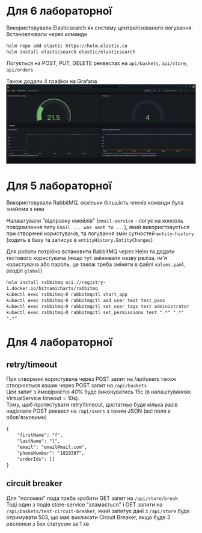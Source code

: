 ﻿# Для 6 лабораторної

Використовували Elasticsearch як систему централізованого логування.
Встановлювали через команди 

```
helm repo add elastic https://helm.elastic.co
helm install elasticsearch elastic/elasticsearch
```
Логується на POST, PUT, DELETE реквестах на ```api/baskets```, ```api/store```, ```api/orders```

Також додали 4 графіки на Grafana
![Screenshot_2.png](Screenshot_2.png)

# Для 5 лабораторної

Використовували RabbitMQ, оскільки більшість членів команди була знайома з ним

Налаштували "відправку емейлів" (```email-service```  - логує на консоль повідомлення типу ```Email ... was sent to ...```), який використовується при створенні користувачів,
та логування змін сутностей ```entity-history``` (ходить в базу та записує в ```entityHistory.EntityChanges```)

Для роботи потрібно встановити RabbitMQ через Helm та додати тестового користувача
(якщо тут змінювати назву реліза, ім'я користувача або пароль, це також треба змінити в файлі ```values.yaml```, розділ ```global```)

```
helm install rabbitmq oci://registry-1.docker.io/bitnamicharts/rabbitmq
kubectl exec rabbitmq-0 rabbitmqctl start_app
kubectl exec rabbitmq-0 rabbitmqctl add_user test test_pass
kubectl exec rabbitmq-0 rabbitmqctl set_user_tags test administrator
kubectl exec rabbitmq-0 rabbitmqctl set_permissions test ".*" ".*" ".*"
```


# Для 4 лабораторної

## retry/timeout

При створенні користувача через POST запит на /api/users також створюється кошик через POST запит на ```/api/baskets``` <br />
Цей запит з ймовірністю 40% буде виконуватись 15с (в налаштуваннях VirtualService timeout = 10s). <br />
Тому, щоб протестувати retry\timeout, достатньо буде кілька разів надіслати POST реквест на ```/api/users``` з таким JSON (всі поля є обов'язковими) 
```
{
    "firstName": "f",
    "lastName": "l",
    "email": "email@mail.com",
    "phoneNumber": "1029387",
    "orderIds": []
}
```

## circuit breaker

Для "поломки" пода треба зробити GET запит на ```/api/store/break```<br />
Тоді один з подів store-service "зламається" і GET запити на ```/api/baskets/test-circuit-breaker```, який запитує дані з  ```/api/store``` буде отримувати 503, що має викликати Circuit Breaker, якщо буде 3 респонси з 5xx статусом за 1 хв